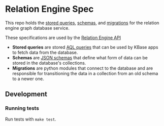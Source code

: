 # Relation Engine Spec

This repo holds the [stored queries](stored_queries), [schemas](schemas), and [migrations](migrations) for the relation engine graph database service.

These specifications are used by the [Relation Engine API]()

* **Stored queries** are stored [AQL queries](https://docs.arangodb.com/3.3/AQL/index.html) that can be used
by KBase apps to fetch data from the database.
* **Schemas** are [JSON schemas](https://json-schema.org/) that define what form of data can be stored in
the database's collections.
* **Migrations** are python modules that connect to the database and are responsible for transitioning the data in a collection from an old schema to a newer one.

## Development

### Running tests

Run tests with `make test`.
